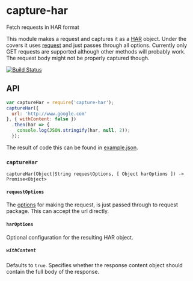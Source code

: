 # capture-har

Fetch requests in HAR format

This module makes a request and captures it as a [HAR](http://www.softwareishard.com/blog/har-12-spec/) object.
Under the covers it uses [request](https://www.npmjs.com/package/request) and just passes through all options.
Currently only GET requests are supported although other methods will probably work. The request body might not be properly captured though.

[![Build Status](https://travis-ci.org/Woorank/capture-har.svg?branch=master)](https://travis-ci.org/Woorank/capture-har)

## API

```js
var captureHar = require('capture-har');
captureHar({
  url: 'http://www.google.com'
}, { withContent: false })
  .then(har => {
    console.log(JSON.stringify(har, null, 2));
  });
```

The result of code this can be found in [example.json](https://github.com/Woorank/capture-har/blob/master/example.json).

### `captureHar`

```
captureHar(Object|String requestOptions, [ Object harOptions ]) -> Promise<Object>
```

#### `requestOptions`

The [options](https://www.npmjs.com/package/request#requestoptions-callback) for making the request, is just passed through to request package.
This can accept the url directly.

#### `harOptions`

Optional configuration for the resulting HAR object.

##### `withContent`

Defaults to `true`. Specifies whether the response content object should contain the full body of the response.
